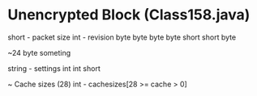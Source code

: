 Unencrypted Block (Class158.java)
===========

short - packet size
int - revision
byte
byte
byte
byte
short
short
byte

~24 byte someting

string - settings
int
int
short

~ Cache sizes (28) 
int - cachesizes[28 >= cache > 0]






